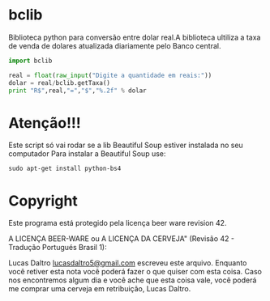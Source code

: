 bclib
=====

Biblioteca python para conversão entre dolar real.A biblioteca ultiliza a taxa de venda de dolares atualizada diariamente pelo Banco central.
```python
import bclib

real = float(raw_input("Digite a quantidade em reais:"))
dolar = real/bclib.getTaxa()
print "R$",real,"=","$","%.2f" % dolar
```
Atenção!!!
=====
Este script só vai rodar se a lib Beautiful Soup estiver instalada no seu computador
Para instalar a Beautiful Soup use:

```
sudo apt-get install python-bs4

```

Copyright
=====
Este programa está protegido pela licença beer ware revision 42.

A LICENÇA BEER-WARE ou A LICENÇA DA CERVEJA" (Revisão 42 - Tradução Portugués Brasil 1):

Lucas Daltro <lucasdaltro5@gmail.com> escreveu este arquivo. Enquanto você retiver esta nota você
poderá fazer o que quiser com esta coisa. Caso nos encontremos algum dia e você ache
que esta coisa vale, você poderá me comprar uma cerveja em retribuição, Lucas Daltro.
